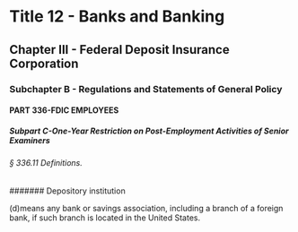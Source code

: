
# Title 12 - Banks and Banking
## Chapter III - Federal Deposit Insurance Corporation
### Subchapter B - Regulations and Statements of General Policy
#### PART 336-FDIC EMPLOYEES
##### Subpart C-One-Year Restriction on Post-Employment Activities of Senior Examiners
###### § 336.11 Definitions.
####### Depository institution

(d)means any bank or savings association, including a branch of a foreign bank, if such branch is located in the United States.
